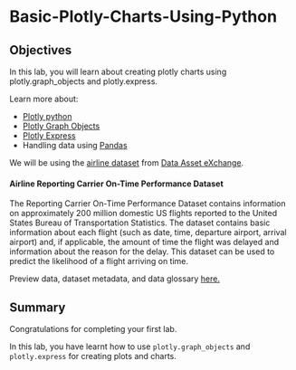 # Basic-Plotly-Charts-Using-Python


## Objectives

In this lab, you will learn about creating plotly charts using plotly.graph_objects and plotly.express.

Learn more about:

*   [Plotly python](https://plotly.com/python/?utm_medium=Exinfluencer&utm_source=Exinfluencer&utm_content=000026UJ&utm_term=10006555&utm_id=NA-SkillsNetwork-Channel-SkillsNetworkCoursesIBMDeveloperSkillsNetworkDV0101ENSkillsNetwork20297740-2022-01-01)
*   [Plotly Graph Objects](https://plotly.com/python/graph-objects/?utm_medium=Exinfluencer&utm_source=Exinfluencer&utm_content=000026UJ&utm_term=10006555&utm_id=NA-SkillsNetwork-Channel-SkillsNetworkCoursesIBMDeveloperSkillsNetworkDV0101ENSkillsNetwork20297740-2022-01-01)
*   [Plotly Express](https://plotly.com/python/plotly-express/?utm_medium=Exinfluencer&utm_source=Exinfluencer&utm_content=000026UJ&utm_term=10006555&utm_id=NA-SkillsNetwork-Channel-SkillsNetworkCoursesIBMDeveloperSkillsNetworkDV0101ENSkillsNetwork20297740-2022-01-01)
*   Handling data using [Pandas](https://pandas.pydata.org/?utm_medium=Exinfluencer&utm_source=Exinfluencer&utm_content=000026UJ&utm_term=10006555&utm_id=NA-SkillsNetwork-Channel-SkillsNetworkCoursesIBMDeveloperSkillsNetworkDV0101ENSkillsNetwork20297740-2022-01-01)

We will be using the [airline dataset](https://developer.ibm.com/exchanges/data/all/airline/?utm_medium=Exinfluencer&utm_source=Exinfluencer&utm_content=000026UJ&utm_term=10006555&utm_id=NA-SkillsNetwork-Channel-SkillsNetworkCoursesIBMDeveloperSkillsNetworkDV0101ENSkillsNetwork20297740-2022-01-01) from [Data Asset eXchange](https://developer.ibm.com/exchanges/data/).

#### Airline Reporting Carrier On-Time Performance Dataset

The Reporting Carrier On-Time Performance Dataset contains information on approximately 200 million domestic US flights reported to the United States Bureau of Transportation Statistics. The dataset contains basic information about each flight (such as date, time, departure airport, arrival airport) and, if applicable, the amount of time the flight was delayed and information about the reason for the delay. This dataset can be used to predict the likelihood of a flight arriving on time.

Preview data, dataset metadata, and data glossary [here.](https://dax-cdn.cdn.appdomain.cloud/dax-airline/1.0.1/data-preview/index.html)

## Summary

Congratulations for completing your first lab.

In this lab, you have learnt how to use `plotly.graph_objects` and `plotly.express` for creating plots and charts.
